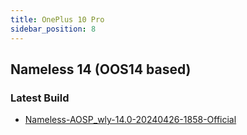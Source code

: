 ```yaml
---
title: OnePlus 10 Pro
sidebar_position: 8
---
```


## Nameless 14 (OOS14 based)

### Latest Build
- [Nameless-AOSP_wly-14.0-20240426-1858-Official](https://sourceforge.net/projects/nameless-aosp/files/wly/Nameless-AOSP_wly-14.0-20240426-1858-Official.zip/download)